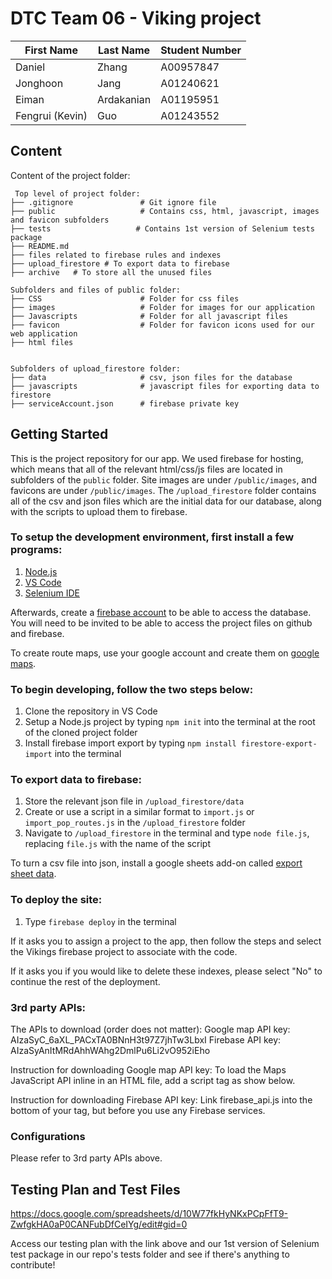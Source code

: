 # DTC Team 06 - Viking project


First Name | Last Name | Student Number
-----------|-----------|---------------
Daniel | Zhang | A00957847
Jonghoon | Jang | A01240621
Eiman | Ardakanian | A01195951
Fengrui (Kevin) | Guo | A01243552

## Content
Content of the project folder:
```
 Top level of project folder: 
├── .gitignore               # Git ignore file
├── public                   # Contains css, html, javascript, images and favicon subfolders
├── tests                   # Contains 1st version of Selenium tests package
├── README.md
├── files related to firebase rules and indexes	
├── upload_firestore # To export data to firebase
├── archive   # To store all the unused files

Subfolders and files of public folder:
├── CSS                      # Folder for css files
├── images                   # Folder for images for our application
├── Javascripts              # Folder for all javascript files                  
├── favicon                  # Folder for favicon icons used for our web application                    
├── html files     


Subfolders of upload_firestore folder:
├── data                     # csv, json files for the database
├── javascripts              # javascript files for exporting data to firestore  
├── serviceAccount.json      # firebase private key
```

## Getting Started

This is the project repository for our app. We used firebase for hosting, which means that all of the relevant html/css/js files are located in subfolders of the `public` folder. Site images are under `/public/images`, and favicons are under `/public/images`. The `/upload_firestore` folder contains all of the csv and json files which are the initial data for our database, along with the scripts to upload them to firebase.

### To setup the development environment, first install a few programs:

1. <a href="https://nodejs.org/en/">Node.js</a>
2. <a href="https://code.visualstudio.com/download">VS Code</a>
3. <a href="https://www.selenium.dev/downloads/">Selenium IDE</a>
    
Afterwards, create a <a href="https://firebase.google.com/">firebase account</a> to be able to access the database. You will need to be invited to be able to access the project files on github and firebase.

To create route maps, use your google account and create them on <a href="https://www.google.ca/maps/about/mymaps/f">google maps</a>.

### To begin developing, follow the two steps below:

1. Clone the repository in VS Code
2. Setup a Node.js project by typing `npm init` into the terminal at the root of the cloned project folder
3. Install firebase import export by typing `npm install firestore-export-import` into the terminal

### To export data to firebase:

1. Store the relevant json file in `/upload_firestore/data`
2. Create or use a script in a similar format to `import.js` or `import_pop_routes.js` in the `/upload_firestore` folder
3. Navigate to `/upload_firestore` in the terminal and type `node file.js`, replacing `file.js` with the name of the script

To turn a csv file into json, install a google sheets add-on called <a href="https://workspace.google.com/marketplace/app/export_sheet_data/903838927001f">export sheet data</a>.

### To deploy the site:

1. Type `firebase deploy` in the terminal

If it asks you to assign a project to the app, then follow the steps and select the Vikings firebase project to associate with the code.

If it asks you if you would like to delete these indexes, please select "No" to continue the rest of the deployment.

### 3rd party APIs:
The APIs to download (order does not matter):
Google map API key: AIzaSyC_6aXL_PACxTA0BNnH3t97Z7jhTw3LbxI
Firebase API key: AIzaSyAnItMRdAhhWAhg2DmlPu6Li2vO952iEho

Instruction for downloading Google map API key:
To load the Maps JavaScript API inline in an HTML file, add a script tag as show below.

<script async
    src="https://maps.googleapis.com/maps/api/js?key=YOUR_API_KEY&callback=initMap">
</script>


Instruction for downloading Firebase API key:
Link firebase_api.js into the bottom of your <body> tag, but before you use any Firebase services.

### Configurations
Please refer to 3rd party APIs above.

## Testing Plan and Test Files

https://docs.google.com/spreadsheets/d/10W77fkHyNKxPCpFfT9-ZwfgkHA0aP0CANFubDfCeIYg/edit#gid=0

Access our testing plan with the link above and our 1st version of Selenium test package in our repo's tests folder and see if there's anything to contribute!
